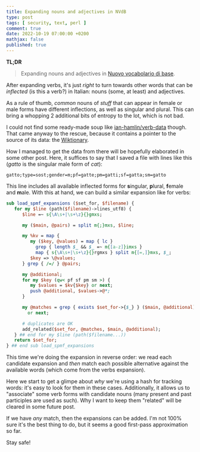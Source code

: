 ```yaml
---
title: Expanding nouns and adjectives in NVdB
type: post
tags: [ security, text, perl ]
comment: true
date: 2022-10-19 07:00:00 +0200
mathjax: false
published: true
---
```


**TL;DR**

> Expanding nouns and adjectives in [Nuovo vocabolario di base][nvdb].

After expanding verbs, it's just *right* to turn towards other words
that can be *inflected* (is this a verb?) in Italian: nouns (some, at
least) and adjectives.

As a rule of thumb, *common* nouns of *stuff* that can appear in female
or male forms have different inflections, as well as singular and
plural. This can bring a whopping 2 additional bits of entropy to the
lot, which is not bad.

I could not find some ready-made soup like [ian-hamlin/verb-data][repo]
though. That came anyway to the rescue, because it contains a pointer to
the source of its data: the [Wiktionary][wikt].

How I managed to get the data from there will be hopefully elaborated in
some other post. Here, it suffices to say that I saved a file with lines
like this (*gatto* is the singular male form of *cat*):

```
gatto;type=sost;gender=m;pf=gatte;pm=gatti;sf=gatta;sm=gatto
```

This line includes all available inflected forms for **s**ingular,
**p**lural, **f**emale and **m**ale. With this at hand, we can build a
similar expansion like for verbs:

```perl
sub load_spmf_expansions ($set_for, $filename) {
   for my $line (path($filename)->lines_utf8) {
      $line =~ s{\A\s+|\s+\z}{}gmxs;

      my ($main, @pairs) = split m{;}mxs, $line;

      my %kv = map {
         my ($key, @values) = map { lc }
           grep { length $_ && $_ =~ m{[a-z]}imxs }
           map { s{\A\s+|\s+\z}{}rgmxs } split m{[=,]}mxs, $_;
         $key => \@values;
      } grep { /=/ } @pairs;

      my @additional;
      for my $key (qw< pf sf pm sm >) {
         my $values = $kv{$key} or next;
         push @additional, $values->@*;
      }

      my @matches = grep { exists $set_for->{$_} } ($main, @additional)
        or next;

      # duplicates are OK
      add_related($set_for, @matches, $main, @additional);
   } ## end for my $line (path($filename...))
   return $set_for;
} ## end sub load_spmf_expansions
```

This time we're doing the expansion in reverse order: we read each
candidate expansion and *then* match each possible alternative against
the available words (which come from the verbs expansion).

Here we start to get a glimpe about *why* we're using a hash for
tracking words: it's easy to look for them in these cases. Additionally,
it allows us to "associate" some verb forms with candidate nouns (many
present and past participles are used as such). Why I want to keep them
"related" will be cleared in some future post.

If we have *any* match, then the expansions can be added. I'm not 100%
sure it's the best thing to do, but it seems a good first-pass
approximation so far.

Stay safe!


[Perl]: https://www.perl.org/
[Raku]: https://raku.org/
[nvdb]: https://www.internazionale.it/opinione/tullio-de-mauro/2016/12/23/il-nuovo-vocabolario-di-base-della-lingua-italiana
[repo]: https://github.com/ian-hamlin/verb-data
[wikt]: https://en.wiktionary.org/wiki/Wiktionary:Main_Page
